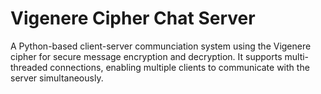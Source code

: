 # Vigenere Cipher Chat Server

A Python-based client-server communciation system using the Vigenere cipher for secure message encryption and decryption.
It supports multi-threaded connections, enabling multiple clients to communicate with the server simultaneously. 
